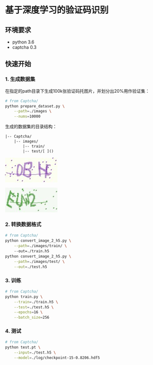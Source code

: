 # 基于深度学习的验证码识别

## 环境要求

* python 3.6
* captcha 0.3

## 快速开始

### 1. 生成数据集

在指定的path目录下生成100k张验证码托图片，并划分出20%用作验证集：

```bash
# from Captcha/
python prepare_dataset.py \
	--path=./images \
	--nums=10000
```

生成的数据集的目录结构：

```
|-- Captcha/
	|-- images/
		|-- train/
		|-- test/[ ]()
```

![0BHC](./src/0BHC.jpg)

![EUW2](./src/EUW2.jpg)

### 2. 转换数据格式

```bash
# from Captcha/
python convert_image_2_h5.py \
	--path=./images/train/ \ 
	--out=./train.h5
python convert_image_2_h5.py \
	--path=./images/test/ \
	--out=./test.h5
```

### 3. 训练

```bash
# from Captcha/
python train.py \
	--train=./train.h5 \
	--test=./test.h5 \
	--epochs=16 \
	--batch_size=256
```

### 4. 测试

```bash
# from Captcha/
python test.pt \
	--input=./test.h5 \
	--model=./log/checkpoint-15-0.8206.hdf5
```

